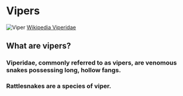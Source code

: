 # Vipers
![Viper](/workspaces/snake-blog/src/images/330px-Arabian_Horned_viper.jpg)
[Wikipedia Viperidae](https://en.wikipedia.org/wiki/Viperidae)
## What are vipers?
### Viperidae, commonly referred to as vipers, are venomous snakes possessing long, hollow fangs.
### Rattlesnakes are a species of viper.